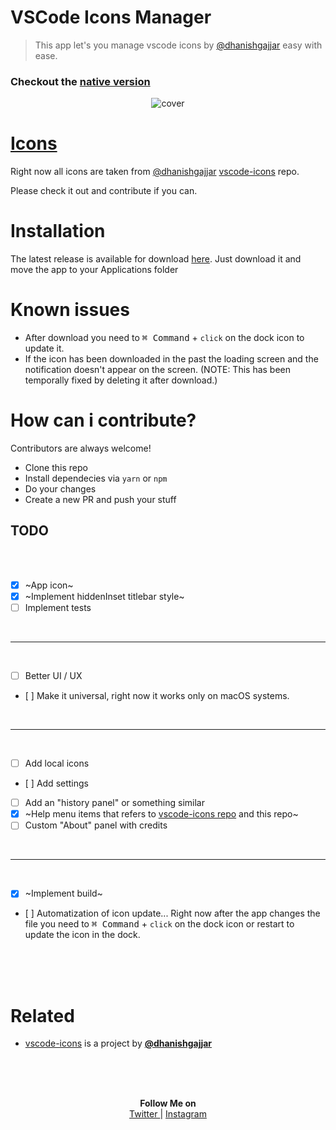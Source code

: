 # VSCode Icons Manager
> This app let's you manage vscode icons by [@dhanishgajjar][dhanish] easy with ease.

### Checkout the [native version](https://github.com/Rawnly/vscode-icons-manager)

<p align="center">
    <img src="https://user-images.githubusercontent.com/16429579/45881568-cc554e00-bdab-11e8-91bb-ef597e8cadbc.png" alt="cover">
</p>


# [Icons][icons]
Right now all icons are taken from [@dhanishgajjar][dhanish] [vscode-icons][icons] repo.

Please check it out and contribute if you can.

# Installation
The latest release is available for download [here](https://github.com/Rawnly/vscode-icons-desktop/releases/latest).
Just download it and move the app to your Applications folder

# Known issues
- After download you need to <kbd>⌘ Command</kbd> + `click` on the dock icon to update it.
- If the icon has been downloaded in the past the loading screen and the notification doesn't appear on the screen. (NOTE: This has been temporally fixed by deleting it after download.)


# How can i contribute?
Contributors are always welcome!

- Clone this repo
- Install dependecies via `yarn` or `npm`
- Do your changes
- Create a new PR and push your stuff


## TODO
<br />
<br />

- [x] ~App icon~
- [x] ~Implement hiddenInset titlebar style~
- [ ] Implement tests

<br />
<hr />
<br />

- [ ] Better UI / UX
- [ ] Make it universal, right now it works only on macOS systems.

<br />
<hr />
<br />

- [ ] Add local icons
- [ ] Add settings
- [ ] Add an "history panel" or something similar
- [x] ~Help menu items that refers to [vscode-icons repo][icons] and this repo~
- [ ] Custom "About" panel with credits

<br />
<hr />
<br />

- [x] ~Implement build~
- [ ] Automatization of icon update... Right now after the app changes the file you need to <kbd>⌘ Command</kbd> + `click` on the dock icon or restart to update the icon in the dock.

<br />
<br />
<br />


# Related
- [vscode-icons][icons] is a project by **[@dhanishgajjar][dhanish]**

<br />
<br />
<br />

<p align="center">
  <b>Follow Me on</b>
  <br /> 
  <a href="https://twitter.com/rawnlydev"> Twitter </a> | <a href="https://instagram.com/fede.vitale"> Instagram </a>
</p>


[dhanish]: https://github.com/dhanishgajjar/
[icons]: https://github.com/dhanishgajjar/vscode-icons
